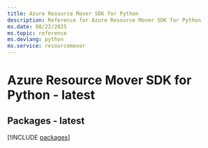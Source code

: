 ```yaml
---
title: Azure Resource Mover SDK for Python
description: Reference for Azure Resource Mover SDK for Python
ms.date: 08/22/2025
ms.topic: reference
ms.devlang: python
ms.service: resourcemover
---
```

# Azure Resource Mover SDK for Python - latest
## Packages - latest
[!INCLUDE [packages](resource-mover-index.md)]